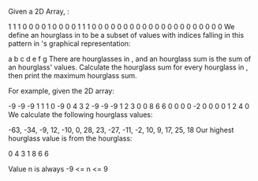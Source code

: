 Given a  2D Array, :

1 1 1 0 0 0
0 1 0 0 0 0
1 1 1 0 0 0
0 0 0 0 0 0
0 0 0 0 0 0
0 0 0 0 0 0
We define an hourglass in  to be a subset of values with indices falling in this pattern in 's graphical representation:

a b c
  d
e f g
There are  hourglasses in , and an hourglass sum is the sum of an hourglass' values. Calculate the hourglass sum for every hourglass in , then print the maximum hourglass sum.

For example, given the 2D array:

-9 -9 -9  1 1 1
 0 -9  0  4 3 2
-9 -9 -9  1 2 3
 0  0  8  6 6 0
 0  0  0 -2 0 0
 0  0  1  2 4 0
We calculate the following  hourglass values:

-63, -34, -9, 12,
-10, 0, 28, 23,
-27, -11, -2, 10,
9, 17, 25, 18
Our highest hourglass value is  from the hourglass:

0 4 3
  1
8 6 6

Value n is always -9 <= n <= 9